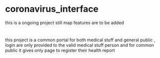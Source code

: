 # coronavirus_interface

 this is a ongoing project still map features are to be added
 #
 this project is a common portal for both medical stuff and general public
, login are only provided to the valid medical stuff person and for common public it 
gives only page to register their health report
